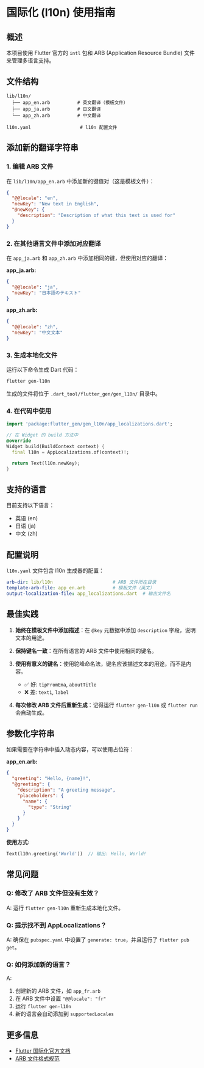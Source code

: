# 国际化 (l10n) 使用指南

## 概述

本项目使用 Flutter 官方的 `intl` 包和 ARB (Application Resource Bundle) 文件来管理多语言支持。

## 文件结构

```
lib/l10n/
  ├── app_en.arb          # 英文翻译（模板文件）
  ├── app_ja.arb          # 日文翻译
  └── app_zh.arb          # 中文翻译

l10n.yaml                  # l10n 配置文件
```

## 添加新的翻译字符串

### 1. 编辑 ARB 文件

在 `lib/l10n/app_en.arb` 中添加新的键值对（这是模板文件）：

```json
{
  "@@locale": "en",
  "newKey": "New text in English",
  "@newKey": {
    "description": "Description of what this text is used for"
  }
}
```

### 2. 在其他语言文件中添加对应翻译

在 `app_ja.arb` 和 `app_zh.arb` 中添加相同的键，但使用对应的翻译：

**app_ja.arb:**
```json
{
  "@@locale": "ja",
  "newKey": "日本語のテキスト"
}
```

**app_zh.arb:**
```json
{
  "@@locale": "zh",
  "newKey": "中文文本"
}
```

### 3. 生成本地化文件

运行以下命令生成 Dart 代码：

```bash
flutter gen-l10n
```

生成的文件将位于 `.dart_tool/flutter_gen/gen_l10n/` 目录中。

### 4. 在代码中使用

```dart
import 'package:flutter_gen/gen_l10n/app_localizations.dart';

// 在 Widget 的 build 方法中
@override
Widget build(BuildContext context) {
  final l10n = AppLocalizations.of(context)!;

  return Text(l10n.newKey);
}
```

## 支持的语言

目前支持以下语言：
- 英语 (en)
- 日语 (ja)
- 中文 (zh)

## 配置说明

`l10n.yaml` 文件包含 l10n 生成器的配置：

```yaml
arb-dir: lib/l10n                      # ARB 文件所在目录
template-arb-file: app_en.arb          # 模板文件（英文）
output-localization-file: app_localizations.dart  # 输出文件名
```

## 最佳实践

1. **始终在模板文件中添加描述**：在 `@key` 元数据中添加 `description` 字段，说明文本的用途。

2. **保持键名一致**：在所有语言的 ARB 文件中使用相同的键名。

3. **使用有意义的键名**：使用驼峰命名法，键名应该描述文本的用途，而不是内容。
   - ✅ 好: `tipFromEma`, `aboutTitle`
   - ❌ 差: `text1`, `label`

4. **每次修改 ARB 文件后重新生成**：记得运行 `flutter gen-l10n` 或 `flutter run` 会自动生成。

## 参数化字符串

如果需要在字符串中插入动态内容，可以使用占位符：

**app_en.arb:**
```json
{
  "greeting": "Hello, {name}!",
  "@greeting": {
    "description": "A greeting message",
    "placeholders": {
      "name": {
        "type": "String"
      }
    }
  }
}
```

**使用方式:**
```dart
Text(l10n.greeting('World'))  // 输出: Hello, World!
```

## 常见问题

### Q: 修改了 ARB 文件但没有生效？
A: 运行 `flutter gen-l10n` 重新生成本地化文件。

### Q: 提示找不到 AppLocalizations？
A: 确保在 `pubspec.yaml` 中设置了 `generate: true`，并且运行了 `flutter pub get`。

### Q: 如何添加新的语言？
A:
1. 创建新的 ARB 文件，如 `app_fr.arb`
2. 在 ARB 文件中设置 `"@@locale": "fr"`
3. 运行 `flutter gen-l10n`
4. 新的语言会自动添加到 `supportedLocales`

## 更多信息

- [Flutter 国际化官方文档](https://docs.flutter.dev/development/accessibility-and-localization/internationalization)
- [ARB 文件格式规范](https://github.com/google/app-resource-bundle/wiki/ApplicationResourceBundleSpecification)
